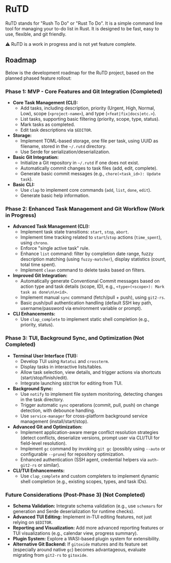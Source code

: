 # RuTD

RuTD stands for "Rush To Do" or "Rust To Do". It is a simple command line tool for managing your to-do list in Rust. It is designed to be fast, easy to use, flexible, and git friendly.

⚠️ RuTD is a work in progress and is not yet feature complete.

## Roadmap

Below is the development roadmap for the RuTD project, based on the planned phased feature rollout:

### Phase 1: MVP - Core Features and Git Integration **(Completed)**

- **Core Task Management (CLI):**
  - Add tasks, including description, priority (Urgent, High, Normal, Low), scope (`<project-name>`), and type (`<feat|fix|docs|etc.>`).
  - List tasks, supporting basic filtering (priority, scope, type, status).
  - Mark tasks as completed.
  - Edit task descriptions via `$EDITOR`.
- **Storage:**
  - Implement TOML-based storage, one file per task, using UUID as filename, stored in the `~/.rutd` directory.
  - Use Serde for serialization/deserialization.
- **Basic Git Integration:**
  - Initialize a Git repository in `~/.rutd` if one does not exist.
  - Automatically commit changes to task files (add, edit, complete).
  - Generate basic commit messages (e.g., `chore(<task_id>): Update task`).
- **Basic CLI:**
  - Use `clap` to implement core commands (`add`, `list`, `done`, `edit`).
  - Generate basic help information.

### Phase 2: Enhanced Task Management and Git Workflow **(Work in Progress)**

- **Advanced Task Management (CLI):**
  - Implement task state transitions: `start`, `stop`, `abort`.
  - Implement time tracking related to `start`/`stop` actions (`time_spent`), using `chrono`.
  - Enforce "single active task" rule.
  - Enhance `list` command: filter by completion date range, fuzzy description matching (using `fuzzy-matcher`), display statistics (count, total time spent).
  - Implement `clean` command to delete tasks based on filters.
- **Improved Git Integration:**
  - Automatically generate Conventional Commit messages based on action type and task details (scope, ID), e.g., `<type>(<scope>): Mark task as done\n\n<id>`.
  - Implement manual `sync` command (fetch/pull + push), using `git2-rs`.
  - Basic push/pull authentication handling (default SSH key path, username/password via environment variable or prompt).
- **CLI Enhancements:**
  - Use `clap_complete` to implement static shell completion (e.g., priority, status).

### Phase 3: TUI, Background Sync, and Optimization **(Not Completed)**

- **Terminal User Interface (TUI):**
  - Develop TUI using `Ratatui` and `crossterm`.
  - Display tasks in interactive lists/tables.
  - Allow task selection, view details, and trigger actions via shortcuts (start/stop/finish/edit).
  - Integrate launching `$EDITOR` for editing from TUI.
- **Background Sync:**
  - Use `notify` to implement file system monitoring, detecting changes in the task directory.
  - Trigger automatic `sync` operations (commit, pull, push) on change detection, with debounce handling.
  - Use `service-manager` for cross-platform background service management (install/start/stop).
- **Advanced Git and Optimization:**
  - Implement application-aware merge conflict resolution strategies (detect conflicts, deserialize versions, prompt user via CLI/TUI for field-level resolution).
  - Implement `gc` command by invoking `git gc` (possibly using `--auto` or configurable `--prune`) for repository optimization.
  - Enhanced authentication (SSH agent, credential helpers via `auth-git2-rs` or similar).
- **CLI/TUI Enhancements:**
  - Use `clap_complete` and custom completers to implement dynamic shell completion (e.g., existing scopes, types, and task IDs).

### Future Considerations (Post-Phase 3) **(Not Completed)**

- **Schema Validation:** Integrate schema validation (e.g., use `schemars` for generation and Serde deserialization for runtime checks).
- **Advanced TUI Editing:** Implement in-TUI editing features, not just relying on `$EDITOR`.
- **Reporting and Visualization:** Add more advanced reporting features or TUI visualizations (e.g., calendar view, progress summary).
- **Plugin System:** Explore a WASI-based plugin system for extensibility.
- **Alternative Git Backend:** If `gitoxide` matures and its feature set (especially around native `gc`) becomes advantageous, evaluate migrating from `git2-rs` to `gitoxide`.
